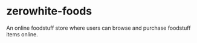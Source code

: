 # zerowhite-foods
An online foodstuff store where users can browse and purchase foodstuff items online.
